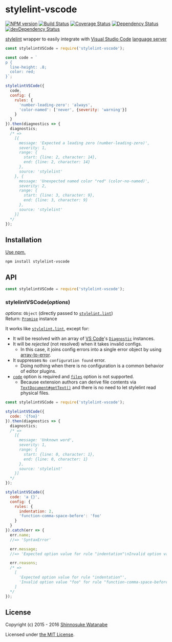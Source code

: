 # stylelint-vscode

[![NPM version](https://img.shields.io/npm/v/stylelint-vscode.svg)](https://www.npmjs.com/package/stylelint-vscode)
[![Build Status](https://travis-ci.org/shinnn/stylelint-vscode.svg?branch=master)](https://travis-ci.org/shinnn/stylelint-vscode)
[![Coverage Status](https://img.shields.io/coveralls/shinnn/stylelint-vscode.svg)](https://coveralls.io/github/shinnn/stylelint-vscode)
[![Dependency Status](https://david-dm.org/shinnn/stylelint-vscode.svg)](https://david-dm.org/shinnn/stylelint-vscode)
[![devDependency Status](https://david-dm.org/shinnn/stylelint-vscode/dev-status.svg)](https://david-dm.org/shinnn/stylelint-vscode#info=devDependencies)

[stylelint](https://github.com/stylelint/stylelint) wrapper to easily integrate with [Visual Studio Code](https://code.visualstudio.com/) [language server](https://github.com/Microsoft/vscode-languageserver-node)

```javascript
const stylelintVSCode = require('stylelint-vscode');

const code = `
p {
  line-height: .8;
  color: red;
}`;

stylelintVSCode({
  code,
  config: {
    rules: {
      'number-leading-zero': 'always',
      'color-named': ['never', {severity: 'warning'}]
    }
  }
}).then(diagnostics => {
  diagnostics;
  /* =>
    [{
      message: 'Expected a leading zero (number-leading-zero)',
      severity: 1,
      range: {
        start: {line: 2, character: 14},
        end: {line: 2, character: 14}
      },
      source: 'stylelint'
    }, {
      message: 'Unexpected named color "red" (color-no-named)',
      severity: 2,
      range: {
        start: {line: 3, character: 9},
        end: {line: 3, character: 9}
      },
      source: 'stylelint'
    }]
  */
});
```

## Installation

[Use npm.](https://docs.npmjs.com/cli/install)

```
npm install stylelint-vscode
```

## API

```javascript
const stylelintVSCode = require('stylelint-vscode');
```

### stylelintVSCode(*options*)

*options*: `Object` (directly passed to [`stylelint.lint`](https://github.com/stylelint/stylelint/blob/master/docs/user-guide/node-api.md#the-stylelint-node-api))  
Return: [`Promise`](http://www.ecma-international.org/ecma-262/6.0/#sec-promise-constructor) instance

It works like [`stylelint.lint`](https://github.com/stylelint/stylelint/blob/893d050a24b47547fdf96c608f443f1f200eefa1/src/standalone.js#L16), except for:

* It will be resolved with an array of [VS Code](https://github.com/Microsoft/vscode-extension-vscode)'s [`Diagnostic`](https://github.com/Microsoft/vscode-extension-vscode/blob/0.10.6/vscode.d.ts#L2220) instances.
* It will be *rejected* (not resolved) when it takes invalid configs.
  * In this case, it joins config errors into a single error object by using [array-to-error](https://github.com/shinnn/array-to-error).
* It suppresses `No configuration found` error.
  * Doing nothing when there is no configuration is a common behavior of editor plugins.
* [`code`](https://github.com/stylelint/stylelint/blob/master/docs/user-guide/node-api.md#code) option is required and [`files`](https://github.com/stylelint/stylelint/blob/master/docs/user-guide/node-api.md#files) option is not supported.
  * Because extension authors can derive file contents via [`TextDocument#getText()`](https://code.visualstudio.com/docs/extensionAPI/vscode-api#TextDocument) and there is no need to let stylelint read physical files.

```javascript
const stylelintVSCode = require('stylelint-vscode');

stylelintVSCode({
  code: '{foo}'
}).then(diagnostics => {
  diagnostics;
  /* =>
    [{
      message: 'Unknown word',
      severity: 1,
      range: {
        start: {line: 0, character: 1},
        end: {line: 0, character: 1}
      },
      source: 'stylelint'
    }]
  */
});

stylelintVSCode({
  code: 'a {}',
  config: {
    rules: {
      indentation: 2,
      'function-comma-space-before': 'foo'
    }
  }
}).catch(err => {
  err.name;
  //=> 'SyntaxError'

  err.message;
  //=> 'Expected option value for rule "indentation"\nInvalid option value "foo" for rule "function-comma-space-before"'

  err.reasons;
  /* =>
    [
      'Expected option value for rule "indentation"',
      'Invalid option value "foo" for rule "function-comma-space-before"'
    ]
  */
});
```

## License

Copyright (c) 2015 - 2016 [Shinnosuke Watanabe](https://github.com/shinnn)

Licensed under [the MIT License](./LICENSE).
